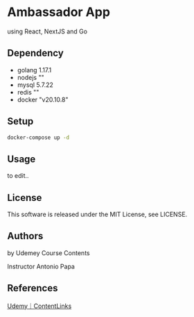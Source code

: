 # Ambassador App
using React, NextJS and Go

## Dependency
- golang 1.17.1
- nodejs ""
- mysql 5.7.22
- redis ""
- docker "v20.10.8"

## Setup
```sh
docker-compose up -d
```

## Usage
to edit..

## License
This software is released under the MIT License, see LICENSE.

## Authors
by Udemey Course Contents

Instructor Antonio Papa
## References
[Udemy｜ContentLinks](https://www.udemy.com/course/react-go-advanced/?referralCode=589EBE05053C49764C61)

